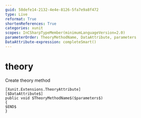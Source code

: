 ```yaml
---
guid: 58defe14-2132-4e4e-8126-5fa7e9a8f472
type: Live
reformat: True
shortenReferences: True
categories: xunit
scopes: InCSharpTypeMember(minimumLanguageVersion=2.0)
parameterOrder: TheoryMethodName, DataAttribute, parameters
DataAttribute-expression: completeSmart()
---
```


# theory

Create theory method

```
[Xunit.Extensions.TheoryAttribute]
[$DataAttribute$]
public void $TheoryMethodName$($parameters$)
{
$END$
}
```

